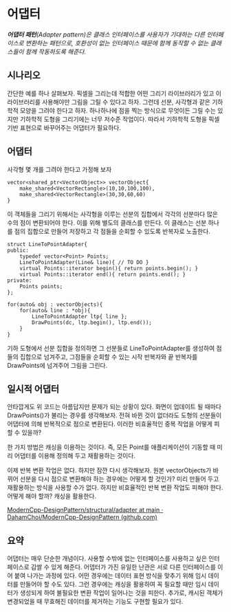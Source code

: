 # 어댑터

***어댑터 패턴**(Adapter pattern)은 클래스 인터페이스를 사용자가 기대하는 다른 인터페이스로 변환하는 패턴으로, 호환성이 없는 인터페이스 때문에 함께 동작할 수 없는 클래스들이 함께 작동하도록 해준다.*

## 시나리오
간단한 예를 하나 살펴보자. 픽셀을 그리는데 적합한 어떤 그리기 라이브러리가 있고 이 라이브러리를 사용해야만 그림을 그릴 수 있다고 하자. 그런데 선분, 사각형과 같은 기하학적 모양을 그려야 한다고 하자. 하나하나에 점을 찍는 방식으로 무엇이든 그릴 수는 있지만 기하학적 도형을 그리기에는 너무 저수준 작업이다. 따라서 기하학적 도형을 픽셀 기반 표현으로 바꾸어주는 어댑터가 필요하다.

## 어댑터
사각형 몇 개를 그려야 한다고 가정해 보자

	vector<shared_ptr<VectorObject>> vectorObject{
		make_shared<VectorRectangle>(10,10,100,100),
		make_shared<VectorRectangle>(30,30,60,60)
	}

이 객체들을 그리기 위해서는 사각형을 이루는 선분의 집합에서 각각의 선분마다 많은 수의 점이 변환되어야 한다. 이를 위해 별도의 클래스를 만든다. 이 클래스는 선분 하나를 점의 집합으로 만들어 저장하고 각 점들을 순회할 수 있도록 반복자로 노출한다.

	struct LineToPointAdapter{
	public:
		typedef vector<Point> Points;
		LineToPointAdapter(Line& line){	// TO DO }
		virtual Points::iterator begin(){ return points.begin(); }
		virtual Points::iterator end(){ return points.end(); }
	private:
		Points points;
	};

	for(auto& obj : vectorObjects){
		for(auto& line : *obj){
			LineToPointAdapter ltp{ line };
			DrawPoints(dc, ltp.begin(), ltp.end());
		}
	}

기하 도형에서 선분 집합을 정의하면 그 선분들로 LineToPointAdapter를 생성하여 점들의 집합으로 넘겨주고, 그점들을 순회할 수 있는 시작 반복자와 끝 반복자를 DrawPoints에 넘겨주어 그림을 그린다.

## 일시적 어댑터
안타깝게도 위 코드는 아름답지만 문제가 되는 상황이 있다. 화면이 업데이트 될 때마다 DrawPoints()가 불리는 경우를 생각해보자. 전혀 바뀐 것이 없더라도 도형의 선분들이 어댑터에 의해 반복적으로 점으로 변환된다. 이러한 비효율적인 중복 작업을 어떻게 피할 수 있을까?

한 가지 방법은 캐싱을 이용하는 것이다. 즉, 모든 Point를 애플리케이션이 기동할 때 미리 어댑터를 이용해 정의해 두고 재활용하는 것이다.

이제 반복 변환 작업은 없다. 하지만 잠깐 다시 생각해보자. 원본 vectorObjects가 바뀌어 선분을 다시 점으로 변환해야 하는 경우에는 어떻게 할 것인가? 미리 만들어 두고 재활용하는 방식을 사용할 수가 없다. 하지만 비효율적인 반복 변환 작업도 피해야 한다. 어떻게 해야 할까? 캐싱을 활용한다.

[ModernCpp-DesignPattern/structural/adapter at main · DahamChoi/ModernCpp-DesignPattern (github.com)](https://github.com/DahamChoi/ModernCpp-DesignPattern/tree/main/structural/adapter)

## 요약
어댑터는 매우 단순한 개념이다. 사용할 수밖에 없는 인터페이스를 사용하고 싶은 인터페이스로 감쌀 수 있게 해준다. 어뎁터가 가진 유일한 난관은 서로 다른 인터페이스를 이어 붙여 나가는 과정에 있다. 어떤 경우에는 데이터 표현 방식을 맞추기 위해 임시 데이터를 만들어야 할 수도 있다. 그런 경우에는 캐싱을 활용하여 꼭 필요할 때만 임시 데이터가 생성되게 하여 불필요한 변환 작업이 일어나는 것을 피한다. 추가로, 캐시된 객체가 변경되었을 때 무효해진 데이터를 제거하는 기능도 구현할 필요가 있다.
